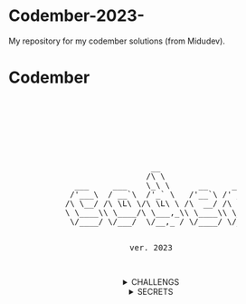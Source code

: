 # Codember-2023-
My repository for my codember solutions (from Midudev).

# Codember

<div style="background-image: url('https://img.freepik.com/foto-gratis/gradiente-gris-negro-falta-definicion-llanura-lujo-abstracta-utilizado-como-pared-estudio-fondo-exhibir-sus-productos_1258-63638.jpg'); background-size: cover; padding: 100px; text-align: center;">
<pre>
                  __                         __
                 /\ \                       /\ \
  ___     ___    \_\ \      __     ___ ___  \ \ \____     __    _ __
 /'___\  / __`\  /'_` \   /'__`\ /' __` __`\ \ \ '__`\  /'__`\ /\`'__\
/\ \__/ /\ \L\ \/\ \L\ \ /\  __/ /\ \/\ \/\ \ \ \ \L\ \/\  __/ \ \ \/
\ \____\\ \____/\ \___,_\\ \____\\ \_\ \_\ \_\ \ \_,__/\ \____\ \ \_\
 \/____/ \/___/  \/__,_ / \/____/ \/_/\/_/\/_/  \/___/  \/____/  \/_/
				
 ver. 2023




</pre>
<details>
<summary>CHALLENGS</summary>

- [CHALLENG_1](https://github.com/Pereirooo/Codember-2023-/blob/main/ContarPalabras.c)
- [CHALLENG 2](https://github.com/Pereirooo/Codember-2023/blob/main/MiniCompiler/main.c)
</details>
<details>
<summary>SECRETS</summary>

#### 1) Last-Name

- La persona oculta es el CEO de una gran empresa de hosting (empieza por V)-
- `name`No es lo mismo que `last-name`.

<!-- $ submit RAUCH -->

#### 2)🗓️ the-special-date 

- Mira el correo con el comando `mail`.
- Si deseas leer un email emplea `mail <id>`.
- Y no te equivoques!! fecha: YYYY-MM-DD.

<!-- $ submit 2023-12-01 -->


#### 3)🕹️ HotKeys

- `Triángulo, R2, Izquierda, L1, X, Derecha, Triángulo, Abajo, Cuadrado, L1, L1, L1` y de repente tienes todas las armas y munición infinita en el GTA
- Los secretcommands siempre estuvieron presentes en muchos juegos, entre ellos el tetris...
- Serás capaz de adivinar el correcto?

<!-- $ submit Up Up Down Down Left Right Left Right b a -->

#### 4)🎊 Fiesta!!

- `CHANGELOG.txt`, nunca está de más ver que nos trae la nueva versión
- Una fiesta sin confetti no es una fiesta
- El que es perseverante siempre alcanza sus objetivos.

<!-- $ confetti --Varias veces -->

#### 5)🪄 Magia
- `CHANGELOG.txt` si aún no lo has leído va siendo hora.
- No eres un verdadero mago si antes de sacar el conejo de la chistera no dices una palabra...
- (Todo junto y en minúsculas)

<!-- $ submit itsmagic -->

#### 6)🔮 Adivina Adivinanza

- Revisa el correo si aún no lo has hecho `mail`.
- Si quieres leer uno: `mail <id>`
- Respuesta: `submit <respuesta>`

<!-- $ submit html -->

</details>
